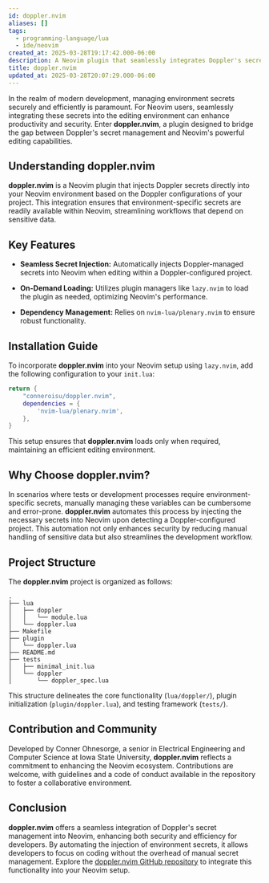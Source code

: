 ```yaml
---
id: doppler.nvim
aliases: []
tags:
  - programming-language/lua
  - ide/neovim
created_at: 2025-03-28T19:17:42.000-06:00
description: A Neovim plugin that seamlessly integrates Doppler's secret management
title: doppler.nvim
updated_at: 2025-03-28T20:07:29.000-06:00
---
```


In the realm of modern development, managing environment secrets securely and efficiently is paramount. For Neovim users, seamlessly integrating these secrets into the editing environment can enhance productivity and security. Enter **doppler.nvim**, a plugin designed to bridge the gap between Doppler's secret management and Neovim's powerful editing capabilities.

## Understanding doppler.nvim

**doppler.nvim** is a Neovim plugin that injects Doppler secrets directly into your Neovim environment based on the Doppler configurations of your project. This integration ensures that environment-specific secrets are readily available within Neovim, streamlining workflows that depend on sensitive data.

## Key Features

- **Seamless Secret Injection:** Automatically injects Doppler-managed secrets into Neovim when editing within a Doppler-configured project.

- **On-Demand Loading:** Utilizes plugin managers like `lazy.nvim` to load the plugin as needed, optimizing Neovim's performance.

- **Dependency Management:** Relies on `nvim-lua/plenary.nvim` to ensure robust functionality.

## Installation Guide

To incorporate **doppler.nvim** into your Neovim setup using `lazy.nvim`, add the following configuration to your `init.lua`:

```lua
return {
    "conneroisu/doppler.nvim",
    dependencies = {
        'nvim-lua/plenary.nvim',
    },
}
```

This setup ensures that **doppler.nvim** loads only when required, maintaining an efficient editing environment.

## Why Choose doppler.nvim?

In scenarios where tests or development processes require environment-specific secrets, manually managing these variables can be cumbersome and error-prone. **doppler.nvim** automates this process by injecting the necessary secrets into Neovim upon detecting a Doppler-configured project. This automation not only enhances security by reducing manual handling of sensitive data but also streamlines the development workflow.

## Project Structure

The **doppler.nvim** project is organized as follows:

```
.
├── lua
│   ├── doppler
│   │   └── module.lua
│   └── doppler.lua
├── Makefile
├── plugin
│   └── doppler.lua
├── README.md
├── tests
│   ├── minimal_init.lua
│   └── doppler
│       └── doppler_spec.lua
```

This structure delineates the core functionality (`lua/doppler/`), plugin initialization (`plugin/doppler.lua`), and testing framework (`tests/`).

## Contribution and Community

Developed by Conner Ohnesorge, a senior in Electrical Engineering and Computer Science at Iowa State University, **doppler.nvim** reflects a commitment to enhancing the Neovim ecosystem. Contributions are welcome, with guidelines and a code of conduct available in the repository to foster a collaborative environment.

## Conclusion

**doppler.nvim** offers a seamless integration of Doppler's secret management into Neovim, enhancing both security and efficiency for developers. By automating the injection of environment secrets, it allows developers to focus on coding without the overhead of manual secret management. Explore the [doppler.nvim GitHub repository](https://github.com/conneroisu/doppler.nvim) to integrate this functionality into your Neovim setup.

